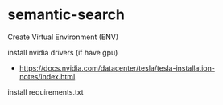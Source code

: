 # semantic-search

Create Virtual Environment (ENV)

install nvidia drivers (if have gpu)
- https://docs.nvidia.com/datacenter/tesla/tesla-installation-notes/index.html

install requirements.txt